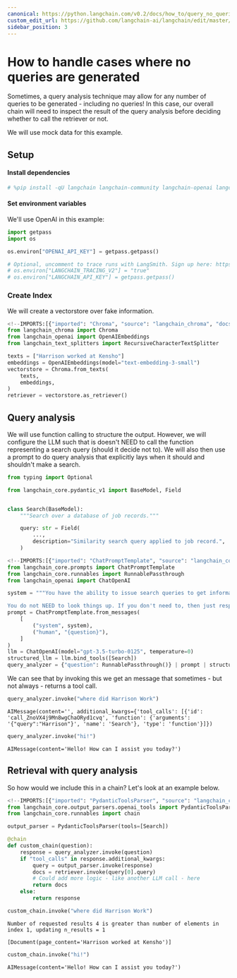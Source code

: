```yaml
---
canonical: https://python.langchain.com/v0.2/docs/how_to/query_no_queries/
custom_edit_url: https://github.com/langchain-ai/langchain/edit/master/docs/docs/how_to/query_no_queries.ipynb
sidebar_position: 3
---
```


# How to handle cases where no queries are generated

Sometimes, a query analysis technique may allow for any number of queries to be generated - including no queries! In this case, our overall chain will need to inspect the result of the query analysis before deciding whether to call the retriever or not.

We will use mock data for this example.

## Setup
#### Install dependencies


```python
# %pip install -qU langchain langchain-community langchain-openai langchain-chroma
```

#### Set environment variables

We'll use OpenAI in this example:


```python
import getpass
import os

os.environ["OPENAI_API_KEY"] = getpass.getpass()

# Optional, uncomment to trace runs with LangSmith. Sign up here: https://smith.langchain.com.
# os.environ["LANGCHAIN_TRACING_V2"] = "true"
# os.environ["LANGCHAIN_API_KEY"] = getpass.getpass()
```

### Create Index

We will create a vectorstore over fake information.


```python
<!--IMPORTS:[{"imported": "Chroma", "source": "langchain_chroma", "docs": "https://api.python.langchain.com/en/latest/vectorstores/langchain_chroma.vectorstores.Chroma.html", "title": "How to handle cases where no queries are generated"}, {"imported": "OpenAIEmbeddings", "source": "langchain_openai", "docs": "https://api.python.langchain.com/en/latest/embeddings/langchain_openai.embeddings.base.OpenAIEmbeddings.html", "title": "How to handle cases where no queries are generated"}, {"imported": "RecursiveCharacterTextSplitter", "source": "langchain_text_splitters", "docs": "https://api.python.langchain.com/en/latest/character/langchain_text_splitters.character.RecursiveCharacterTextSplitter.html", "title": "How to handle cases where no queries are generated"}]-->
from langchain_chroma import Chroma
from langchain_openai import OpenAIEmbeddings
from langchain_text_splitters import RecursiveCharacterTextSplitter

texts = ["Harrison worked at Kensho"]
embeddings = OpenAIEmbeddings(model="text-embedding-3-small")
vectorstore = Chroma.from_texts(
    texts,
    embeddings,
)
retriever = vectorstore.as_retriever()
```

## Query analysis

We will use function calling to structure the output. However, we will configure the LLM such that is doesn't NEED to call the function representing a search query (should it decide not to). We will also then use a prompt to do query analysis that explicitly lays when it should and shouldn't make a search.


```python
from typing import Optional

from langchain_core.pydantic_v1 import BaseModel, Field


class Search(BaseModel):
    """Search over a database of job records."""

    query: str = Field(
        ...,
        description="Similarity search query applied to job record.",
    )
```


```python
<!--IMPORTS:[{"imported": "ChatPromptTemplate", "source": "langchain_core.prompts", "docs": "https://api.python.langchain.com/en/latest/prompts/langchain_core.prompts.chat.ChatPromptTemplate.html", "title": "How to handle cases where no queries are generated"}, {"imported": "RunnablePassthrough", "source": "langchain_core.runnables", "docs": "https://api.python.langchain.com/en/latest/runnables/langchain_core.runnables.passthrough.RunnablePassthrough.html", "title": "How to handle cases where no queries are generated"}, {"imported": "ChatOpenAI", "source": "langchain_openai", "docs": "https://api.python.langchain.com/en/latest/chat_models/langchain_openai.chat_models.base.ChatOpenAI.html", "title": "How to handle cases where no queries are generated"}]-->
from langchain_core.prompts import ChatPromptTemplate
from langchain_core.runnables import RunnablePassthrough
from langchain_openai import ChatOpenAI

system = """You have the ability to issue search queries to get information to help answer user information.

You do not NEED to look things up. If you don't need to, then just respond normally."""
prompt = ChatPromptTemplate.from_messages(
    [
        ("system", system),
        ("human", "{question}"),
    ]
)
llm = ChatOpenAI(model="gpt-3.5-turbo-0125", temperature=0)
structured_llm = llm.bind_tools([Search])
query_analyzer = {"question": RunnablePassthrough()} | prompt | structured_llm
```

We can see that by invoking this we get an message that sometimes - but not always - returns a tool call.


```python
query_analyzer.invoke("where did Harrison Work")
```



```output
AIMessage(content='', additional_kwargs={'tool_calls': [{'id': 'call_ZnoVX4j9Mn8wgChaORyd1cvq', 'function': {'arguments': '{"query":"Harrison"}', 'name': 'Search'}, 'type': 'function'}]})
```



```python
query_analyzer.invoke("hi!")
```



```output
AIMessage(content='Hello! How can I assist you today?')
```


## Retrieval with query analysis

So how would we include this in a chain? Let's look at an example below.


```python
<!--IMPORTS:[{"imported": "PydanticToolsParser", "source": "langchain_core.output_parsers.openai_tools", "docs": "https://api.python.langchain.com/en/latest/output_parsers/langchain_core.output_parsers.openai_tools.PydanticToolsParser.html", "title": "How to handle cases where no queries are generated"}, {"imported": "chain", "source": "langchain_core.runnables", "docs": "https://api.python.langchain.com/en/latest/runnables/langchain_core.runnables.base.chain.html", "title": "How to handle cases where no queries are generated"}]-->
from langchain_core.output_parsers.openai_tools import PydanticToolsParser
from langchain_core.runnables import chain

output_parser = PydanticToolsParser(tools=[Search])
```


```python
@chain
def custom_chain(question):
    response = query_analyzer.invoke(question)
    if "tool_calls" in response.additional_kwargs:
        query = output_parser.invoke(response)
        docs = retriever.invoke(query[0].query)
        # Could add more logic - like another LLM call - here
        return docs
    else:
        return response
```


```python
custom_chain.invoke("where did Harrison Work")
```
```output
Number of requested results 4 is greater than number of elements in index 1, updating n_results = 1
```


```output
[Document(page_content='Harrison worked at Kensho')]
```



```python
custom_chain.invoke("hi!")
```



```output
AIMessage(content='Hello! How can I assist you today?')
```